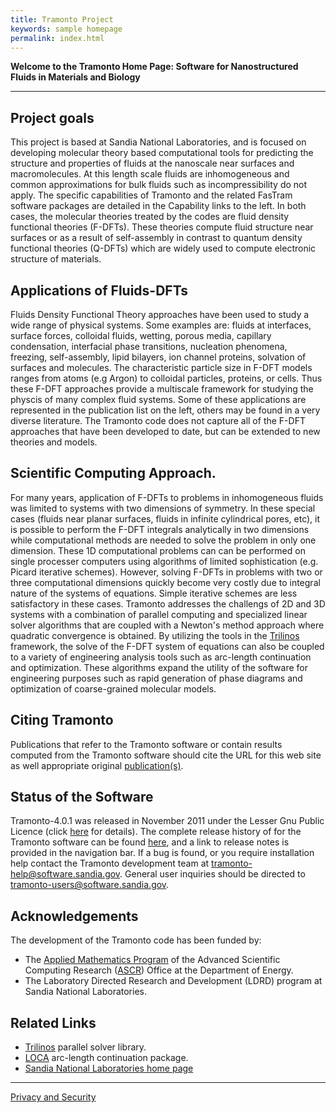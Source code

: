 ```yaml
---
title: Tramonto Project
keywords: sample homepage
permalink: index.html
---
```


**Welcome to the Tramonto Home Page: Software for Nanostructured Fluids in Materials and Biology**

***

## Project goals

This project is based at Sandia National Laboratories, and is focused on developing molecular theory based computational tools for predicting the structure and properties of fluids at the nanoscale near surfaces and macromolecules. 
At this length scale fluids are inhomogeneous and common approximations for bulk fluids such as incompressibility do not apply. 
The specific capabilities of Tramonto and the related FasTram software packages are detailed in the Capability links to the left.
 In both cases, the molecular theories treated by the codes are fluid density functional theories (F-DFTs). 
 These theories compute fluid structure near surfaces or as a result of self-assembly in contrast to quantum density functional theories (Q-DFTs) which are widely used to compute electronic structure of materials.

## Applications of Fluids-DFTs

Fluids Density Functional Theory approaches have been used to study a wide range of physical systems. 
Some examples are: fluids at interfaces, surface forces, colloidal fluids, wetting, porous media, capillary condensation, interfacial phase transitions, nucleation phenomena, freezing, self-assembly, lipid bilayers, ion channel proteins, solvation of surfaces and molecules.
The characteristic particle size in F-DFT models ranges from atoms (e.g Argon) to colloidal particles, proteins, or cells. 
Thus these F-DFT approaches provide a multiscale framework for studying the physcis of many complex fluid systems.
Some of these applications are represented in the publication list on the left, others may be found in a very diverse literature.
The Tramonto code does not capture all of the F-DFT approaches that have been developed to date, but can be extended to new theories and models.

## Scientific Computing Approach.

For many years, application of F-DFTs to problems in inhomogeneous fluids was limited to systems with two dimensions of symmetry. 
In these special cases (fluids near planar surfaces, fluids in infinite cylindrical pores, etc), it is possible to perform the F-DFT integrals analytically in two dimensions while computational methods are needed to solve the problem in only one dimension. 
These 1D computational problems can can be performed on single processer computers using algorithms of limited sophistication (e.g. Picard iterative schemes). 
However, solving F-DFTs in problems with two or three computational dimensions quickly become very costly due to integral nature of the systems of equations. 
Simple iterative schemes are less satisfactory in these cases. Tramonto addresses the challengs of 2D and 3D systems with a combination of parallel computing and specialized linear solver algorithms that are coupled with a Newton's method approach where quadratic convergence is obtained.
By utilizing the tools in the [Trilinos](http://trilinos.sandia.gov) framework, the solve of the F-DFT system of equations can also be coupled to a variety of engineering analysis tools such as arc-length continuation and optimization. 
These algorithms expand the utility of the software for engineering purposes such as rapid generation of phase diagrams and optimization of coarse-grained molecular models.

## Citing Tramonto

Publications that refer to the Tramonto software or contain results computed from the Tramonto software should cite the URL for this web site as well appropriate original [publication(s)](publications.html).

## Status of the Software

Tramonto-4.0.1 was released in November 2011 under the Lesser Gnu Public Licence (click [here](http://www.gnu.org/copyleft/lgpl.html) for details). 
The complete release history of for the Tramonto software can be found [here](release_history.html), and a link to release notes is provided in the navigation bar. 
If a bug is found, or you require installation help contact the Tramonto development team at [tramonto-help@software.sandia.gov](mailto:tramonto-help@software.sandia.gov). 
General user inquiries should be directed to [tramonto-users@software.sandia.gov](mailto:tramonto-users@software.sandia.gov).

## Acknowledgements

The development of the Tramonto code has been funded by:

*   The [Applied Mathematics Program](http://www.sc.doe.gov/ascr/Research/AppliedMath.html) of the Advanced Scientific Computing Research ([ASCR](http://www.sc.doe.gov/ascr/home.html)) Office at the Department of Energy.
*   The Laboratory Directed Research and Development (LDRD) program at Sandia National Laboratories.

## Related Links

*   [Trilinos](http://trilinos.sandia.gov) parallel solver library.
*   [LOCA](http://trilinos.sandia.gov/packages/nox) arc-length continuation package.
*   [Sandia National Laboratories home page](http://www.sandia.gov/)

***

<a href="http://www.sandia.gov/general/privacy-security/index.html">Privacy and Security</a>